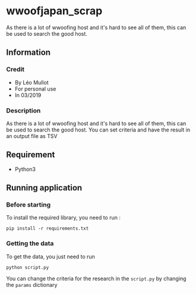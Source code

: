 # wwoofjapan_scrap
As there is a lot of wwoofing host and it's hard to see all of them, this can be used to search the good host.


## Information

### Credit 
* By Léo Mullot
* For personal use
* In 03/2019

### Description
As there is a lot of wwoofing host and it's hard to see all of them, this can be used to search the good host.
You can set criteria and have the result in an output file as TSV

## Requirement
* Python3



## Running application

### Before starting

To install the required library, you need to run :

    pip install -r requirements.txt
    
### Getting the data

To get the data, you just need to run

    python script.py
    
You can change the criteria for the research in the `script.py` by changing the `params` dictionary
